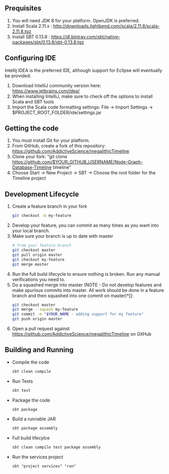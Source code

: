 Prequisites
-----------
1. You will need JDK 8 for your platform. OpenJDK is preferred.
2. Install Scala 2.11.x : http://downloads.lightbend.com/scala/2.11.8/scala-2.11.8.tgz
3. Install SBT 0.13.8 : https://dl.bintray.com/sbt/native-packages/sbt/0.13.8/sbt-0.13.8.tgz

Configuring IDE
---------------
Intellij IDEA is the preferred IDE, although support for Eclipse will eventually be provided. 
1. Download IntelliJ community version here: https://www.jetbrains.com/idea/
2. When installing IntelliJ, make sure to check off the options to install Scala and SBT tools
3. Import the Scala code formatting settings: File -> Import Settings -> $PROJECT_ROOT_FOLDER/ide/settings.jar

Getting the code
----------------
1. You must install Git for your platform.
2. From GitHub, create a fork of this repository: https://github.com/AddictiveScience/megalithicTimeline
3. Clone your fork: "git clone https://github.com/$YOUR_GITHUB_USERNAME/Node-Graph-Database-Timeline timeline"
4. Choose Start -> New Project -> SBT -> Choose the root folder for the Timeline project

Development Lifecycle
---------------------
1. Create a feature branch in your fork
    ```bash
    git checkout -b my-feature
    ```
2. Develop your feature, you can commit as many times as you want into your local branch.
3. Make sure your branch is up to date with master
    ```bash
    # from your feature branch
    git checkout master
    git pull origin master
    git checkout my-feature
    git merge master
    ```
4. Run the full build lifecycle to ensure nothing is broken. Run any manual verifications you need to.
5. Do a squashed merge into master (NOTE - Do not develop features and make spurious commits into master. All work should be done in a feature branch and then squashed into one commit on master)*[]: 
    ```bash
    git checkout master
    git merge --squash my-feature
    git commit -m "$YOUR_NAME - adding support for my feature"
    git push origin master
    ```
6. Open a pull request against https://github.com/AddictiveScience/megalithicTimeline on GitHub

Building and Running
--------------------
* Compile the code
    ```bash
    sbt clean compile
    ```
* Run Tests
    ```bash
    sbt test
    ```
* Package the code
    ```bash
    sbt package
    ```
* Build a runnable JAR
    ```bash
    sbt package assembly
    ```
* Full build lifecylce
    ```bash
    sbt clean compile test package assembly
    ```
* Run the services project
    ```
    sbt "project services" "run"
    ```

